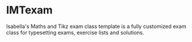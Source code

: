 # IMTexam
Isabella's Maths and Tikz exam class template is a fully customized exam class for typesetting exams, exercise lists and solutions.
